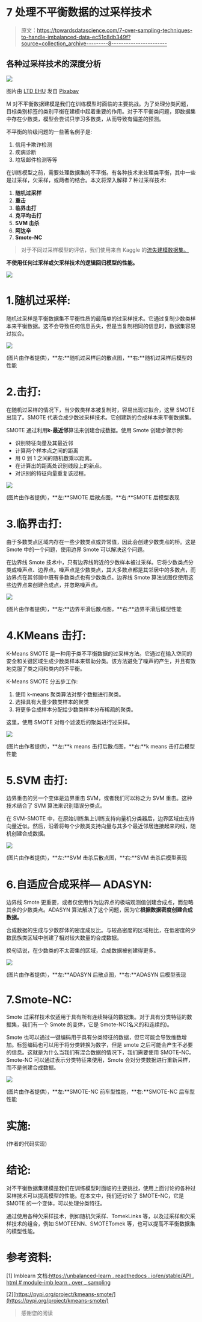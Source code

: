 # 7 处理不平衡数据的过采样技术

> 原文：<https://towardsdatascience.com/7-over-sampling-techniques-to-handle-imbalanced-data-ec51c8db349f?source=collection_archive---------8----------------------->

## 各种过采样技术的深度分析

![](img/52ecce7d3fe230850286231a963e53d2.png)

图片由 [LTD EHU](https://pixabay.com/users/ltdatehu-9079918/?utm_source=link-attribution&amp;utm_medium=referral&amp;utm_campaign=image&amp;utm_content=1095751) 发自 [Pixabay](https://pixabay.com/?utm_source=link-attribution&amp;utm_medium=referral&amp;utm_campaign=image&amp;utm_content=1095751)

M 对不平衡数据建模是我们在训练模型时面临的主要挑战。为了处理分类问题，目标类别标签的类别平衡在建模中起着重要的作用。对于不平衡类问题，即数据集中存在少数类，模型会尝试只学习多数类，从而导致有偏差的预测。

不平衡的阶级问题的一些著名例子是:

1.  信用卡欺诈检测
2.  疾病诊断
3.  垃圾邮件检测等等

在训练模型之前，需要处理数据集的不平衡。有各种技术来处理类平衡，其中一些是过采样，欠采样，或两者的结合。本文将深入解释 7 种过采样技术:

1.  **随机过采样**
2.  **重击**
3.  **临界击打**
4.  **克平均击打**
5.  **SVM 击杀**
6.  **阿达辛**
7.  **Smote-NC**

> 对于不同过采样模型的评估，我们使用来自 Kaggle 的[流失建模数据集。](https://www.kaggle.com/shubh0799/churn-modelling)

**不使用任何过采样或欠采样技术的逻辑回归模型的性能。**

![](img/86eecbbaf8972f571df3f15e16817b96.png)

# 1.随机过采样:

随机过采样是平衡数据集不平衡性质的最简单的过采样技术。它通过复制少数类样本来平衡数据。这不会导致任何信息丢失，但是当复制相同的信息时，数据集容易过拟合。

![](img/f9d526f4893cb423f7538959d7feb0d2.png)

(图片由作者提供)，**左:**随机过采样后的散点图，**右:**随机过采样后模型的性能

# 2.击打:

在随机过采样的情况下，当少数类样本被复制时，容易出现过拟合，这里 SMOTE 出现了。SMOTE 代表合成少数过采样技术。它创建新的合成样本来平衡数据集。

SMOTE 通过利用**k-最近邻**算法来创建合成数据。使用 Smote 创建步骤示例:

*   识别特征向量及其最近邻
*   计算两个样本点之间的距离
*   用 0 到 1 之间的随机数乘以距离。
*   在计算出的距离处识别线段上的新点。
*   对识别的特征向量重复该过程。

![](img/f97dd549cda3c2985cb22cc165700bf0.png)

(图片由作者提供)，**左:**SMOTE 后散点图，**右:**SMOTE 后模型表现

# 3.临界击打:

由于多数类点区域内存在一些少数类点或异常值，因此会创建少数类点的桥。这是 Smote 中的一个问题，使用边界 Smote 可以解决这个问题。

在边界线 Smote 技术中，只有边界线附近的少数样本被过采样。它将少数类点分类成噪声点、边界点。噪声点是少数类点，其大多数点都是其邻居中的多数点，而边界点在其邻居中既有多数类点也有少数类点。边界线 Smote 算法试图仅使用这些边界点来创建合成点，并忽略噪声点。

![](img/1cd3c6ea0dc53f2a7994661531595e43.png)

(图片由作者提供)，**左:**边界平滑后散点图，**右:**边界平滑后模型性能

# 4.KMeans 击打:

K-Means SMOTE 是一种用于类不平衡数据的过采样方法。它通过在输入空间的安全和关键区域生成少数类样本来帮助分类。该方法避免了噪声的产生，并且有效地克服了类之间和类内的不平衡。

K-Means SMOTE 分五步工作:

1.  使用 k-means 聚类算法对整个数据进行聚类。
2.  选择具有大量少数类样本的聚类
3.  将更多合成样本分配给少数类样本分布稀疏的聚类。

这里，使用 SMOTE 对每个滤波后的聚类进行过采样。

![](img/dcac2d55b1951ed797ea0ca514b2eca3.png)

(图片由作者提供)，**左:**k means 击打后散点图，**右:**k means 击打后模型性能

# 5.SVM 击打:

边界重击的另一个变体是边界重击 SVM，或者我们可以称之为 SVM 重击。这种技术结合了 SVM 算法来识别错误分类点。

在 SVM-SMOTE 中，在原始训练集上训练支持向量机分类器后，边界区域由支持向量近似。然后，沿着将每个少数类支持向量与其多个最近邻居连接起来的线，随机创建合成数据。

![](img/d3692b4f25c05045535e923c4dd74929.png)

(图片由作者提供)，**左:**SVM 击杀后散点图，**右:**SVM 击杀后模型表现

# 6.自适应合成采样— ADASYN:

边界线 Smote 更重要，或者仅使用作为边界点的极端观测值创建合成点，而忽略其余的少数类点。ADASYN 算法解决了这个问题，因为它**根据数据密度创建合成数据。**

合成数据的生成与少数群体的密度成反比。与较高密度的区域相比，在低密度的少数民族类区域中创建了相对较大数量的合成数据。

换句话说，在少数类的不太密集的区域，合成数据被创建得更多。

![](img/9c1c1497a3e19ff6f70297033ae44f2a.png)

(图片由作者提供)，**左:**ADASYN 后散点图，**右:**ADASYN 后模型表现

# 7.Smote-NC:

Smote 过采样技术仅适用于具有所有连续特征的数据集。对于具有分类特征的数据集，我们有一个 Smote 的变体，它是 Smote-NC(名义的和连续的)。

Smote 也可以通过一键编码用于具有分类特征的数据，但它可能会导致维数增加。标签编码也可以用于将分类转换为数字，但是 smote 之后可能会产生不必要的信息。这就是为什么当我们有混合数据的情况下，我们需要使用 SMOTE-NC。Smote-NC 可以通过表示分类特征来使用，Smote 会对分类数据进行重新采样，而不是创建合成数据。

![](img/d5416a3d59b8696cfb8d6bcceb6557ee.png)

(图片由作者提供)，**左:**SMOTE-NC 前车型性能，**右:**SMOTE-NC 后车型性能

# 实施:

(作者的代码实现)

# 结论:

对不平衡数据集建模是我们在训练模型时面临的主要挑战，使用上面讨论的各种过采样技术可以提高模型的性能。在本文中，我们还讨论了 SMOTE-NC，它是 SMOTE 的一个变体，可以处理分类特征。

通过使用各种欠采样技术，例如随机欠采样、TomekLinks 等，以及过采样和欠采样技术的组合，例如 SMOTEENN、SMOTETomek 等，也可以提高不平衡数据集的模型性能。

# 参考资料:

[1] Imblearn 文档:[https://unbalanced-learn . readthedocs . io/en/stable/API . html # module-imb learn . over _ sampling](https://imbalanced-learn.readthedocs.io/en/stable/api.html#module-imblearn.over_sampling)

[2][https://pypi.org/project/kmeans-smote/](https://pypi.org/project/kmeans-smote/)

> 感谢您的阅读